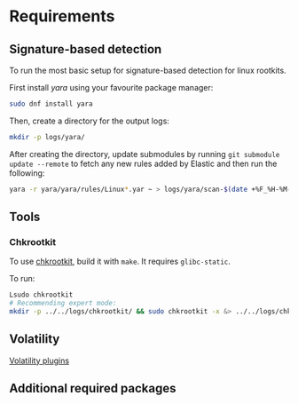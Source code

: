 # Requirements

## Signature-based detection

To run the most basic setup for signature-based detection for linux rootkits.

First install *yara* using your favourite package manager:

```bash
sudo dnf install yara
```

Then, create a directory for the output logs:

```bash
mkdir -p logs/yara/
```


After creating the directory, update submodules by running `git submodule update --remote` to fetch any new rules added by Elastic and then run the following:

```bash
yara -r yara/yara/rules/Linux*.yar ~ > logs/yara/scan-$(date +%F_%H-%M-%S).log 2>&1
```

## Tools

### Chkrootkit

To use [chkrootkit](tools/chkrootkit/), build it with `make`. It requires `glibc-static`.

To run:
```bash
Lsudo chkrootkit
# Recommending expert mode:
mkdir -p ../../logs/chkrootkit/ && sudo chkrootkit -x &> ../../logs/chkrootkit/chkrootkit.logs 
```

## Volatility 

[Volatility plugins](https://github.com/volatilityfoundation/volatility3/tree/develop/volatility3/framework/plugins/linux)


## Additional required packages

<!-- sudo dnf install bcc bcc-devel python3-bcc -->